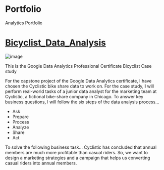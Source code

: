 # Portfolio
Analytics Portfolio

# [Bicyclist_Data_Analysis](https://github.com/ruturajlaad/Bicyclist_Data_Analysis)

![image](https://user-images.githubusercontent.com/108115616/227759977-e9f04ae1-9d2c-4a03-9252-ab045b07d086.png)


This is the Google Data Analytics Professional Certificate Bicyclist Case study

For the capstone project of the Google Data Analytics certificate, I have chosen the Cyclistic bike share data to work on. For the case study, I will perform real-world tasks of a junior data analyst for the marketing team at Cyclistic, a fictional bike-share company in Chicago.
To answer key business questions, I will follow the six steps of the data analysis process...

+ Ask
+ Prepare 
+ Process 
+ Analyze 
+ Share
+ Act

To solve the following business task...
Cyclistic has concluded that annual members are much more profitable than casual riders. So, we want to design a marketing strategies and a campaign that helps us converting casual riders into annual members.
